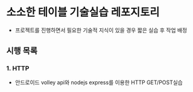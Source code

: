 # 소소한 테이블 기술실습 레포지토리
- 프로젝트를 진행하면서 필요한 기술적 지식이 있을 경우 짧은 실습 후 작업 배정

## 시행 목록

### 1. HTTP
- 안드로이드 volley api와 nodejs express를 이용한 HTTP GET/POST실습
